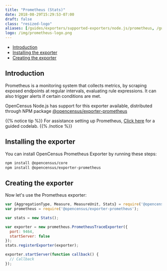 ```yaml
---
title: "Prometheus (Stats)"
date: 2018-08-29T15:29:53-07:00
draft: false
class: "resized-logo"
aliases: [/guides/exporters/supported-exporters/node.js/prometheus, /guides/exporters/supported-exporters/nodejs/prometheus]
logo: /img/prometheus-logo.png
---
```


- [Introduction](#introduction)
- [Installing the exporter](#installing-the-exporter)
- [Creating the exporter](#creating-the-exporter)

## Introduction
Prometheus is a monitoring system that collects metrics, by scraping
exposed endpoints at regular intervals, evaluating rule expressions.
It can also trigger alerts if certain conditions are met.

OpenCensus Node.js has support for this exporter available, distributed through NPM package [@opencensus/exporter-prometheus](https://www.npmjs.com/package/@opencensus/exporter-prometheus)

{{% notice tip %}}
For assistance setting up Prometheus, [Click here](/codelabs/prometheus) for a guided codelab.
{{% /notice %}}

## Installing the exporter
You can install OpenCensus Prometheus Exporter by running these steps:

```bash
npm install @opencensus/core
npm install @opencensus/exporter-prometheus
```

## Creating the exporter
Now let's use the Prometheus exporter:

```js
var {AggregationType, Measure, MeasureUnit, Stats} = require('@opencensus/core');
var prometheus = require('@opencensus/exporter-prometheus');

var stats = new Stats();

var exporter = new prometheus.PrometheusTraceExporter({
  port: 9464,
  startServer: false
});
stats.registerExporter(exporter);

exporter.startServer(function callback() {
  // Callback
});
```
